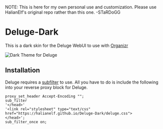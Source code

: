 NOTE: This is here for my own personal use and customization. Please use HalianElf's original repo rather than this one. -STaRDoGG

# Deluge-Dark
This is a dark skin for the Deluge WebUI to use with [Organizr](https://github.com/causefx/Organizr/)

![Dark Theme for Deluge](https://github.com/HalianElf/Deluge-Dark/raw/master/screenshots/deluge_dark_ss.png)

## Installation
Deluge requires a [subfilter](http://nginx.org/en/docs/http/ngx_http_sub_module.html) to use. All you have to do is include the following into your reverse proxy block for Deluge.
```nginx
proxy_set_header Accept-Encoding "";
sub_filter
'</head>'
'<link rel="stylesheet" type="text/css" href="https://halianelf.github.io/Deluge-Dark/deluge.css">
</head>';
sub_filter_once on;
```
